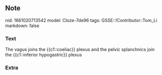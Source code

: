 ## Note
nid: 1661020713542
model: Cloze-7de96
tags: GSSE::!Contributor::Tom_Li
markdown: false

### Text
<div>
  The vagus joins the {{c1::coeliac}} plexus and the pelvic
  splanchnics join the {{c1::inferior hypogastric}} plexus
</div>

### Extra

